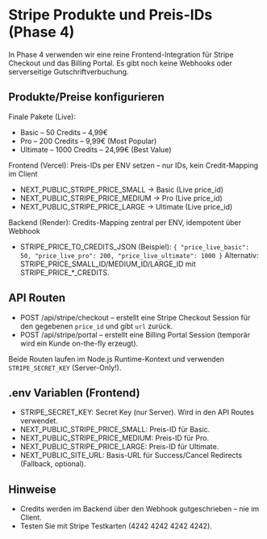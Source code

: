 # Stripe Produkte und Preis-IDs (Phase 4)

In Phase 4 verwenden wir eine reine Frontend-Integration für Stripe Checkout und das Billing Portal. Es gibt noch keine Webhooks oder serverseitige Gutschriftverbuchung.

## Produkte/Preise konfigurieren

Finale Pakete (Live):
- Basic – 50 Credits – 4,99€
- Pro – 200 Credits – 9,99€ (Most Popular)
- Ultimate – 1000 Credits – 24,99€ (Best Value)

Frontend (Vercel): Preis-IDs per ENV setzen – nur IDs, kein Credit-Mapping im Client
- NEXT_PUBLIC_STRIPE_PRICE_SMALL → Basic (Live price_id)
- NEXT_PUBLIC_STRIPE_PRICE_MEDIUM → Pro (Live price_id)
- NEXT_PUBLIC_STRIPE_PRICE_LARGE → Ultimate (Live price_id)

Backend (Render): Credits-Mapping zentral per ENV, idempotent über Webhook
- STRIPE_PRICE_TO_CREDITS_JSON (Beispiel):
	`{ "price_live_basic": 50, "price_live_pro": 200, "price_live_ultimate": 1000 }`
	Alternativ: STRIPE_PRICE_SMALL_ID/MEDIUM_ID/LARGE_ID mit STRIPE_PRICE_*_CREDITS.

## API Routen

- POST /api/stripe/checkout – erstellt eine Stripe Checkout Session für den gegebenen `price_id` und gibt `url` zurück.
- POST /api/stripe/portal – erstellt eine Billing Portal Session (temporär wird ein Kunde on-the-fly erzeugt).

Beide Routen laufen im Node.js Runtime-Kontext und verwenden `STRIPE_SECRET_KEY` (Server-Only!).

## .env Variablen (Frontend)

- STRIPE_SECRET_KEY: Secret Key (nur Server). Wird in den API Routes verwendet.
- NEXT_PUBLIC_STRIPE_PRICE_SMALL: Preis-ID für Basic.
- NEXT_PUBLIC_STRIPE_PRICE_MEDIUM: Preis-ID für Pro.
- NEXT_PUBLIC_STRIPE_PRICE_LARGE: Preis-ID für Ultimate.
- NEXT_PUBLIC_SITE_URL: Basis-URL für Success/Cancel Redirects (Fallback, optional).

## Hinweise

- Credits werden im Backend über den Webhook gutgeschrieben – nie im Client.
- Testen Sie mit Stripe Testkarten (4242 4242 4242 4242).
